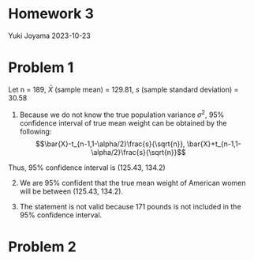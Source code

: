 Homework 3
================
Yuki Joyama
2023-10-23

# Problem 1

Let n = 189, $\bar{X}$ (sample mean) = 129.81, $s$ (sample standard
deviation) = 30.58

1)  Because we do not know the true population variance $\sigma^2$, 95%
    confidence interval of true mean weight can be obtained by the
    following:  
    $$\bar{X}-t_{n-1,1-\alpha/2}\frac{s}{\sqrt{n}}, \bar{X}+t_{n-1,1-\alpha/2}\frac{s}{\sqrt{n}}$$

Thus, 95% confidence interval is (125.43, 134.2)

2)  We are 95% confident that the true mean weight of American women
    will be between (125.43, 134.2).

3)  The statement is not valid because 171 pounds is not included in the
    95% confidence interval.

# Problem 2
